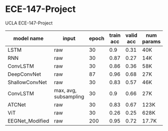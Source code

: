 # ECE-147-Project

UCLA ECE-147-Project

| model name     | input                   | epoch | train acc | valid acc | num params  |
|----------------|-------------------------|-------|-----------|-----------|-------------|
| LSTM           | raw                     | 30    | 0.9       | 0.31      | 40K         |
| RNN            | raw                     | 30    | 0.87      | 0.27      | 14K         |
| ConvLSTM       | raw                     | 30    | 0.86      | 0.36      | 58K         |
| DeepConvNet    | raw                     | 87    | 0.96      | 0.68      | 27K         |
| ShallowConvNet | raw                     | 30    | 0.83      | 0.57      | 46K         |
| ConvLSTM       | max, avg, subsampling   | 30    | 0.9       | 0.66      | 27K         |
| ATCNet         | raw                     | 30    | 0.83      | 0.67      | 123K        |
| ViT            | raw                     | 30    | 0.26      | 0.25      | 628K        |
| EEGNet_Modified| raw                     | 200   | 0.95      | 0.72      | 17.7K       |



